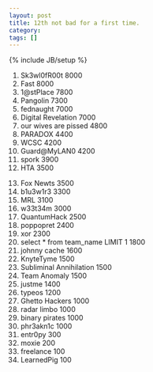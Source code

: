 ```yaml
---
layout: post
title: 12th not bad for a first time.
category: 
tags: []
---
```

{% include JB/setup %}

1) Sk3wl0fR00t 8000
2) Fast 8000
3) 1@stPlace 7800
4) Pangolin 7300
5) fednaught 7000
6) Digital Revelation 7000
7) our wives are pissed 4800
8) PARADOX 4400
9) WCSC 4200
10) Guard@MyLAN0 4200
11) spork 3900
12) HTA 3500
<!--more-->
13) Fox Newts 3500
14) b1u3w1r3 3300
15) MRL 3100
16) w33t34m 3000
17) QuantumHack 2500
18) poppopret 2400
19) xor 2300
20) select * from team_name LIMIT 1 1800
21) johnny cache 1600
22) KnyteTyme 1500
23) Subliminal Annihilation 1500
24) Team Anomaly 1500
25) justme 1400
26) typeos 1200
27) Ghetto Hackers 1000
28) radar limbo 1000
29) binary pirates 1000
30) phr3akn1c 1000
31) entr0py 300
32) moxie 200
33) freelance 100
34) LearnedPig 100

